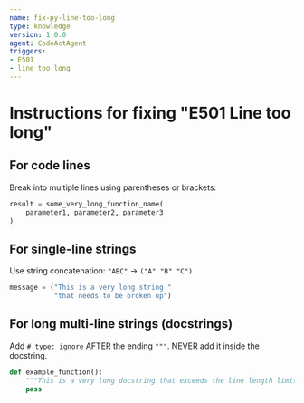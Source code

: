 ```yaml
---
name: fix-py-line-too-long
type: knowledge
version: 1.0.0
agent: CodeActAgent
triggers:
- E501
- line too long
---
```


# Instructions for fixing "E501 Line too long"

## For code lines
Break into multiple lines using parentheses or brackets:
```python
result = some_very_long_function_name(
    parameter1, parameter2, parameter3
)
```

## For single-line strings
Use string concatenation: `"ABC"` → `("A" "B" "C")`
```python
message = ("This is a very long string "
           "that needs to be broken up")
```

## For long multi-line strings (docstrings)
Add `# type: ignore` AFTER the ending `"""`. NEVER add it inside the docstring.
```python
def example_function():
    """This is a very long docstring that exceeds the line length limit."""  # type: ignore
    pass
```
